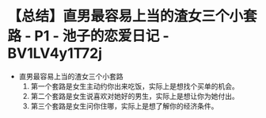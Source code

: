# 【总结】直男最容易上当的渣女三个小套路 - P1 - 池子的恋爱日记 - BV1LV4y1T72j

-   直男最容易上当的渣女三个小套路
    1.  第一个套路是女生主动约你出来吃饭，实际上是想找个买单的机会。
    2.  第二个套路是女生说喜欢对她好的男生，实际上是想让你为她付出。
    3.  第三个套路是女生问你住哪，实际上是想了解你的经济条件。
